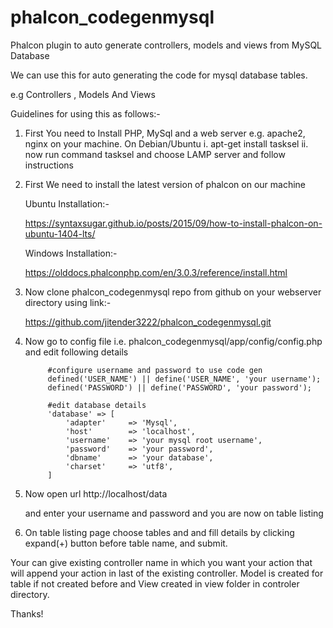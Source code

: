 # phalcon_codegenmysql
Phalcon plugin to auto generate controllers, models and views from MySQL Database

We can use this for auto generating the code for mysql database tables.

e.g Controllers , Models And Views

Guidelines for using this as follows:-

1. First You need to Install PHP, MySql and a web server e.g. apache2, nginx on your machine.
	On Debian/Ubuntu
	i. 	apt-get install tasksel
	ii.	now run command tasksel  and choose LAMP server and follow instructions

2. First We need to install the latest version of phalcon on our machine

	Ubuntu Installation:-

	https://syntaxsugar.github.io/posts/2015/09/how-to-install-phalcon-on-ubuntu-1404-lts/

	Windows Installation:-

	https://olddocs.phalconphp.com/en/3.0.3/reference/install.html


2. Now clone phalcon_codegenmysql repo from github on your webserver directory using link:-

	https://github.com/jitender3222/phalcon_codegenmysql.git

3. Now go to config file i.e. phalcon_codegenmysql/app/config/config.php  and edit following details
			
			#configure username and password to use code gen
			defined('USER_NAME') || define('USER_NAME', 'your username');
			defined('PASSWORD') || define('PASSWORD', 'your password');
	
			#edit database details
			'database' => [
		        'adapter'     => 'Mysql',
		        'host'        => 'localhost',
		        'username'    => 'your mysql root username',
		        'password'    => 'your password',
		        'dbname'      => 'your database',
		        'charset'     => 'utf8',
		    ]

4. Now open url 
		http://localhost/data

	and enter your username and password and you are now on table listing

5. On table listing page choose tables and and fill details by clicking expand(+) button before table name, and submit.


Your can give existing controller name in which you want your action that will append your action in last of the existing controller.
Model is created for table if not created before and View created in view folder in controler directory.


Thanks!


